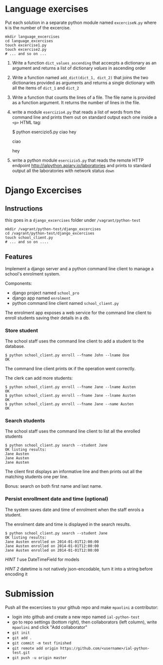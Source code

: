 # Language exercises

Put each solution in a separate python module named `excerciseN.py` where `N` is the number of the excercise.

    mkdir language_excercises
    cd language_excercises
    touch excercise1.py
    touch excercise2.py
    # ... and so on ...

1. Write a function `dict_values_ascending` that accecpts a dictionary as an argument and returns a list of dictionary *values* in ascending order
 
2. Write a function named `add_dict(dict_1, dict_2)` that joins the two dictionaries provided as arguments and returns a single dictionary with all the items of `dict_1` and `dict_2`

3. Write a function that counts the lines of a file. The file name is provided as a function argument. It returns the number of lines in the file.

4. write a module `esercizio4.py` that reads a list of words from the command line and prints them out on standard output each one inside a `<p>` HTML tag:

    $ python esercizio5.py ciao hey
    <p>ciao</p>
    <p>hey</p>


5. write a python module `esercizio5.py` that reads the remote HTTP endpoint http://ialpython.apiary.io/laboratories and prints to standard output all the laboratories with network status `down`


# Django Excercises

## Instructions

this goes in a `django_excercises` folder under `/vagrant/python-test`

    mkdir /vagrant/python-test/django_excercises
    cd /vagrant/python-test/django_excercises
    touch school_client.py
    # ... and so on ....


## Features

Implement a django server and a python command line client to manage a school's enrolment system.

Components:

 - django project named `school_pro`
 - django app named `enrolment`
 - python command line client named `school_client.py`

The enrolment app exposes a web service for the command line client to enroll students saving their details in a db.


### Store student

The school staff uses the command line client to add a student to the database.

    $ python school_client.py enroll --fname John --lname Doe
    OK

The command line client prints `OK` if the operation went correctly.

The clerk can add more students:

    $ python school_client.py enroll --fname Jane --lname Austen
    OK
    $ python school_client.py enroll --fname Jane --lname Austen
    OK
    $ python school_client.py enroll --fname Jane --name Austen
    OK


### Search students

The school staff uses the command line client to list all the enrolled students

    $ python school_client.py search --student Jane
    OK listing results:
    Jane Austen
    Jane Austen
    Jane Austen


The client first displays an informative line and then prints out all the matching students one per line.

Bonus: search on both first name and last name.


### Persist enrollment date and time  (optional)

The system saves date and time of enrolment when the staff enrols a student.

The enrolment date and time is displayed in the search results.


    $ python school_client.py search --student Jane
    OK listing results:
    Jane Austen enrolled on 2014-01-01T12:00:00
    Jane Austen enrolled on 2014-01-01T12:00:00
    Jane Austen enrolled on 2014-01-01T12:00:00


*HINT 1* use DateTimeField for models

*HINT 2* datetime is not natively json-encodable, turn it into a string before
encoding it


# Submission

Push all the excercises to your github repo and make `mpaolini` a contributor:

 - login into github and create a new repo named `ial-python-test`
 - go to repo settings (bottom right), then collaborators (left column), write `mpaolini` and click "Add collaborator"
 - `git init`
 - `git add .`
 - `git commit -m test finished`
 - `git remote add origin https://github.com/<username>/ial-python-test.git` 
 - `git push -u origin master`
